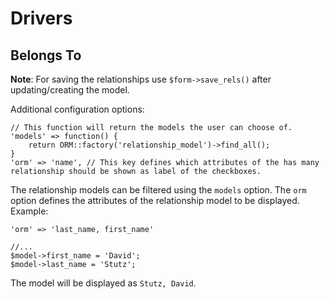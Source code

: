 # Drivers

## Belongs To

**Note**: For saving the relationships use `$form->save_rels()` after updating/creating the model.

Additional configuration options:

    // This function will return the models the user can choose of.
	'models' => function() {
        return ORM::factory('relationship_model')->find_all();
    }
	'orm' => 'name', // This key defines which attributes of the has many relationship should be shown as label of the checkboxes.

The relationship models can be filtered using the `models` option. The `orm` option defines the attributes of the relationship model to be displayed. Example:

    'orm' => 'last_name, first_name'
    
    //...
    $model->first_name = 'David';
    $model->last_name = 'Stutz';

The model will be displayed as `Stutz, David`.